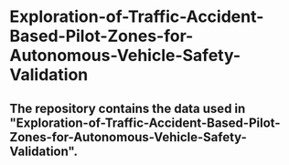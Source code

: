 # Exploration-of-Traffic-Accident-Based-Pilot-Zones-for-Autonomous-Vehicle-Safety-Validation

The repository contains the data used in "Exploration-of-Traffic-Accident-Based-Pilot-Zones-for-Autonomous-Vehicle-Safety-Validation".
---

